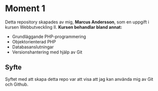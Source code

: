 # Moment 1
Detta repository skapades av mig, **Marcus Andersson**, som en uppgift i kursen Webbutveckling II. 
**Kursen behandlar bland annat:**
- Grundläggande PHP-programmering
- Objektorienterad PHP
- Databasanslutningar
- Versionshantering med hjälp av Git

## Syfte
Syftet med att skapa detta repo var att visa att jag kan använda mig av Git och Github.
